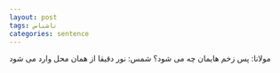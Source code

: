 ```yaml
---
layout: post
tags: ناشناس
categories: sentence
---
```


مولانا: پس زخم هایمان چه می شود؟
شمس: نور دقیقا از همان محل وارد می شود